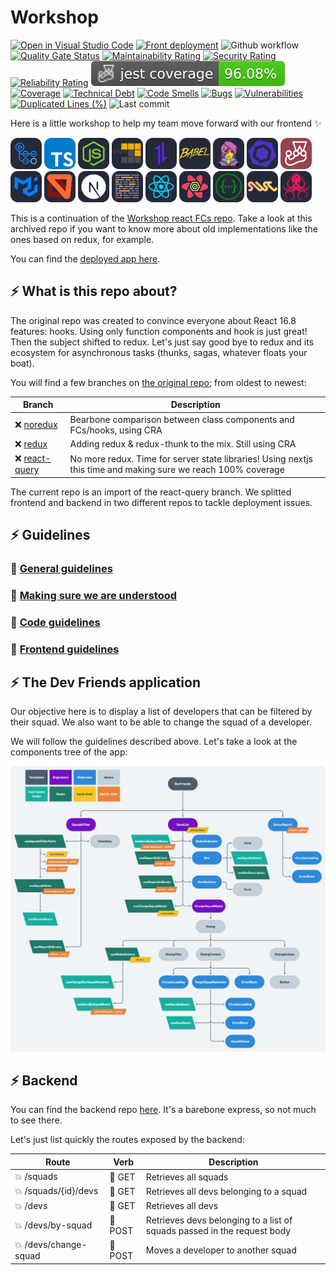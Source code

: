 # Workshop

[![Open in Visual Studio Code](https://img.shields.io/static/v1?logo=visualstudiocode&label=&message=Open%20in%20Visual%20Studio%20Code&labelColor=2c2c32&color=007acc&logoColor=007acc)](https://github.dev/jpb06/workshop-react-front)
[![Front deployment](https://img.shields.io/github/deployments/jpb06/workshop-react-front/production?label=front%20deploy&logo=vercel&logoColor=white)](https://workshop-react-front.vercel.app/front)
![Github workflow](https://img.shields.io/github/actions/workflow/status/jpb06/workshop-react-front/tests-scan.yml?branch=master&logo=github-actions&label=last%20workflow)
[![Quality Gate Status](https://sonarcloud.io/api/project_badges/measure?project=jpb06_workshop-react-front&metric=alert_status)](https://sonarcloud.io/summary/new_code?id=jpb06_workshop-react-front)
[![Maintainability Rating](https://sonarcloud.io/api/project_badges/measure?project=jpb06_workshop-react-front&metric=sqale_rating)](https://sonarcloud.io/summary/new_code?id=jpb06_workshop-react-front)
[![Security Rating](https://sonarcloud.io/api/project_badges/measure?project=jpb06_workshop-react-front&metric=security_rating)](https://sonarcloud.io/summary/new_code?id=jpb06_workshop-react-front)
[![Reliability Rating](https://sonarcloud.io/api/project_badges/measure?project=jpb06_workshop-react-front&metric=reliability_rating)](https://sonarcloud.io/summary/new_code?id=jpb06_workshop-react-front)
![Coverage](./badges/coverage-jest%20coverage.svg)
[![Coverage](https://sonarcloud.io/api/project_badges/measure?project=jpb06_workshop-react-front&metric=coverage)](https://sonarcloud.io/summary/new_code?id=jpb06_workshop-react-front)
[![Technical Debt](https://sonarcloud.io/api/project_badges/measure?project=jpb06_workshop-react-front&metric=sqale_index)](https://sonarcloud.io/summary/new_code?id=jpb06_workshop-react-front)
[![Code Smells](https://sonarcloud.io/api/project_badges/measure?project=jpb06_workshop-react-front&metric=code_smells)](https://sonarcloud.io/summary/new_code?id=jpb06_workshop-react-front)
[![Bugs](https://sonarcloud.io/api/project_badges/measure?project=jpb06_workshop-react-front&metric=bugs)](https://sonarcloud.io/summary/new_code?id=jpb06_workshop-react-front)
[![Vulnerabilities](https://sonarcloud.io/api/project_badges/measure?project=jpb06_workshop-react-front&metric=vulnerabilities)](https://sonarcloud.io/summary/new_code?id=jpb06_workshop-react-front)
[![Duplicated Lines (%)](https://sonarcloud.io/api/project_badges/measure?project=jpb06_workshop-react-front&metric=duplicated_lines_density)](https://sonarcloud.io/summary/new_code?id=jpb06_workshop-react-front)
![Last commit](https://img.shields.io/github/last-commit/jpb06/workshop-react-front?logo=git)

Here is a little workshop to help my team move forward with our frontend :sparkles:

<!-- readme-package-icons start -->

<p align="left"><a href="https://docs.github.com/en/actions" target="_blank"><img height="50" src="https://raw.githubusercontent.com/jpb06/jpb06/master/icons/GithubActions-Dark.svg" /></a>&nbsp;<a href="https://www.typescriptlang.org/docs/" target="_blank"><img height="50" src="https://raw.githubusercontent.com/jpb06/jpb06/master/icons/TypeScript.svg" /></a>&nbsp;<a href="https://nodejs.org/en/docs/" target="_blank"><img height="50" src="https://raw.githubusercontent.com/jpb06/jpb06/master/icons/NodeJS-Dark.svg" /></a>&nbsp;<a href="https://pnpm.io/motivation" target="_blank"><img height="50" src="https://raw.githubusercontent.com/jpb06/jpb06/master/icons/Pnpm-Dark.svg" /></a>&nbsp;<a href="https://axios-http.com/fr/docs/intro" target="_blank"><img height="50" src="https://raw.githubusercontent.com/jpb06/jpb06/master/icons/Axios-Dark.svg" /></a>&nbsp;<a href="https://babeljs.io/docs/en/" target="_blank"><img height="50" src="https://raw.githubusercontent.com/jpb06/jpb06/master/icons/Babel-Dark.svg" /></a>&nbsp;<a href="https://emotion.sh/docs/introduction" target="_blank"><img height="50" src="https://raw.githubusercontent.com/jpb06/jpb06/master/icons/Emotion-Dark.svg" /></a>&nbsp;<a href="https://eslint.org/docs/latest/" target="_blank"><img height="50" src="https://raw.githubusercontent.com/jpb06/jpb06/master/icons/Eslint-Dark.svg" /></a>&nbsp;<a href="https://jestjs.io/docs/getting-started" target="_blank"><img height="50" src="https://raw.githubusercontent.com/jpb06/jpb06/master/icons/Jest.svg" /></a>&nbsp;<a href="https://mui.com/material-ui/getting-started/overview/" target="_blank"><img height="50" src="https://raw.githubusercontent.com/jpb06/jpb06/master/icons/MaterialUI-Dark.svg" /></a>&nbsp;<a href="https://mswjs.io/docs/" target="_blank"><img height="50" src="https://raw.githubusercontent.com/jpb06/jpb06/master/icons/Msw-Dark.svg" /></a>&nbsp;<a href="https://nextjs.org/docs/getting-started" target="_blank"><img height="50" src="https://raw.githubusercontent.com/jpb06/jpb06/master/icons/NextJS-Dark.svg" /></a>&nbsp;<a href="https://prettier.io/docs/en/index.html" target="_blank"><img height="50" src="https://raw.githubusercontent.com/jpb06/jpb06/master/icons/Prettier-Dark.svg" /></a>&nbsp;<a href="https://reactjs.org/docs/getting-started.html" target="_blank"><img height="50" src="https://raw.githubusercontent.com/jpb06/jpb06/master/icons/React-Dark.svg" /></a>&nbsp;<a href="https://tanstack.com/query/v4/docs/overview" target="_blank"><img height="50" src="https://raw.githubusercontent.com/jpb06/jpb06/master/icons/ReactQuery-Dark.svg" /></a>&nbsp;<a href="https://swagger.io" target="_blank"><img height="50" src="https://raw.githubusercontent.com/jpb06/jpb06/master/icons/Swagger-Dark.svg" /></a>&nbsp;<a href="https://swc.rs/docs/getting-started" target="_blank"><img height="50" src="https://raw.githubusercontent.com/jpb06/jpb06/master/icons/Swc-Dark.svg" /></a>&nbsp;<a href="https://testing-library.com/docs/" target="_blank"><img height="50" src="https://raw.githubusercontent.com/jpb06/jpb06/master/icons/TestingLibrary-Dark.svg" /></a></p>

<!-- readme-package-icons end -->

This is a continuation of the [Workshop react FCs repo](https://github.com/jpb06/workshop-react-fcs). Take a look at this archived repo if you want to know more about old implementations like the ones based on redux, for example.

You can find the [deployed app here](https://workshop-react-front.vercel.app).

## ⚡ What is this repo about?

The original repo was created to convince everyone about React 16.8 features: hooks. Using only function components and hook is just great! Then the subject shifted to redux. Let's just say good bye to redux and its ecosystem for asynchronous tasks (thunks, sagas, whatever floats your boat).

You will find a few branches on [the original repo](https://github.com/jpb06/workshop-react-fcs); from oldest to newest:

| Branch                                                                          | Description                                                                                                   |
| ------------------------------------------------------------------------------- | ------------------------------------------------------------------------------------------------------------- |
| ❌ [noredux](https://github.com/jpb06/workshop-react-fcs/tree/noredux)          | Bearbone comparison between class components and FCs/hooks, using CRA                                         |
| ❌ [redux](https://github.com/jpb06/workshop-react-fcs/tree/redux)              | Adding redux & redux-thunk to the mix. Still using CRA                                                        |
| ❌ [react-query](https://github.com/jpb06/workshop-react-fcs/tree/react-query/) | No more redux. Time for server state libraries! Using nextjs this time and making sure we reach 100% coverage |

The current repo is an import of the react-query branch. We splitted frontend and backend in two different repos to tackle deployment issues.

## ⚡ Guidelines

### 🔶 [General guidelines](./docs/bp-general-guidelines.md)

### 🔶 [Making sure we are understood](./docs/bp-conveyintent-guidelines.md)

### 🔶 [Code guidelines](./docs/bp-code-guidelines.md)

### 🔶 [Frontend guidelines](./docs/bp-frontend-guidelines.md)

## ⚡ The Dev Friends application

Our objective here is to display a list of developers that can be filtered by their squad. We also want to be able to change the squad of a developer.

We will follow the guidelines described above. Let's take a look at the components tree of the app:

![Components tree](./docs/assets/DevFriendsTree.png)

## ⚡ Backend

You can find the backend repo [here](https://github.com/jpb06/workshop-react-backend). It's a barebone express, so not much to see there.

Let's just list quickly the routes exposed by the backend:

| Route                 | Verb    | Description                                                             |
| --------------------- | ------- | ----------------------------------------------------------------------- |
| 💥 /squads            | 🔹 GET  | Retrieves all squads                                                    |
| 💥 /squads/{id}/devs  | 🔹 GET  | Retrieves all devs belonging to a squad                                 |
| 💥 /devs              | 🔹 GET  | Retrieves all devs                                                      |
| 💥 /devs/by-squad     | 🔸 POST | Retrieves devs belonging to a list of squads passed in the request body |
| 💥 /devs/change-squad | 🔸 POST | Moves a developer to another squad                                      |
